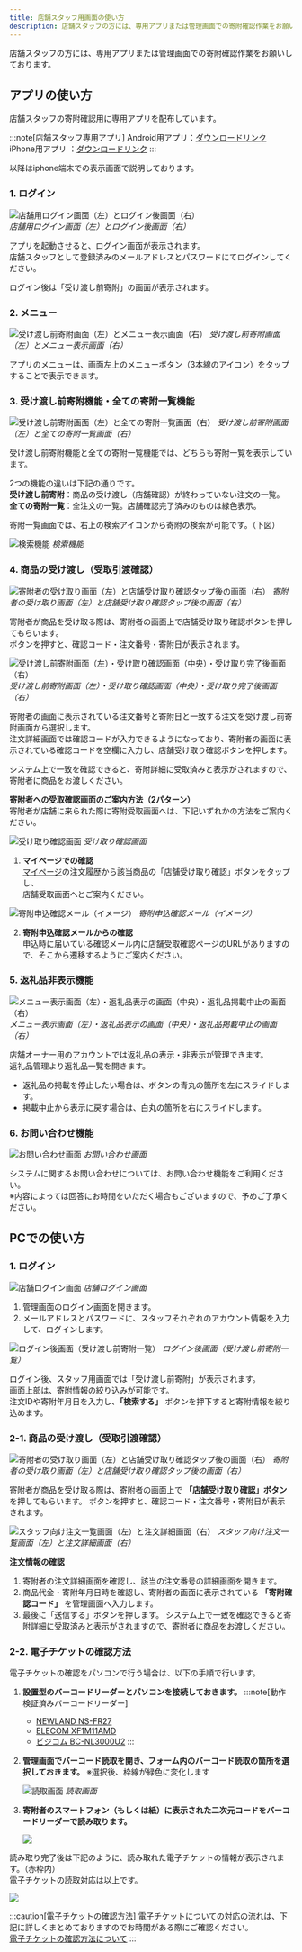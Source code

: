 ```yaml
---
title: 店舗スタッフ用画面の使い方
description: 店舗スタッフの方には、専用アプリまたは管理画面での寄附確認作業をお願いしております。
---
```


店舗スタッフの方には、専用アプリまたは管理画面での寄附確認作業をお願いしております。

## アプリの使い方

店舗スタッフの寄附確認用に専用アプリを配布しています。

:::note[店舗スタッフ専用アプリ]
Android用アプリ：[ダウンロードリンク](https://play.google.com/store/apps/details?id=com.suncackikaku.furusatos.store)  
iPhone用アプリ  ：[ダウンロードリンク](https://apps.apple.com/app/id1632550284)
:::

以降はiphone端末での表示画面で説明しております。

### 1. ログイン

![店舗用ログイン画面（左）とログイン後画面（右）](../../../assets/images/staff_staff_01.png)  
*店舗用ログイン画面（左）とログイン後画面（右）*

アプリを起動させると、ログイン画面が表示されます。  
店舗スタッフとして登録済みのメールアドレスとパスワードにてログインしてください。

ログイン後は「受け渡し前寄附」の画面が表示されます。

### 2. メニュー

![受け渡し前寄附画面（左）とメニュー表示画面（右）](../../../assets/images/staff_staff_02.png)
*受け渡し前寄附画面（左）とメニュー表示画面（右）*

アプリのメニューは、画面左上のメニューボタン（3本線のアイコン）をタップすることで表示できます。

### 3. 受け渡し前寄附機能・全ての寄附一覧機能

![受け渡し前寄附画面（左）と全ての寄附一覧画面（右）](../../../assets/images/staff_staff_03.png)
*受け渡し前寄附画面（左）と全ての寄附一覧画面（右）*

受け渡し前寄附機能と全ての寄附一覧機能では、どちらも寄附一覧を表示しています。

2つの機能の違いは下記の通りです。  
**受け渡し前寄附**：商品の受け渡し（店舗確認）が終わっていない注文の一覧。  
**全ての寄附一覧**：全注文の一覧。店舗確認完了済みのものは緑色表示。

寄附一覧画面では、右上の検索アイコンから寄附の検索が可能です。（下図）

![検索機能](../../../assets/images/staff_staff_04.png)
*検索機能*

### 4. 商品の受け渡し（受取引渡確認）

![寄附者の受け取り画面（左）と店舗受け取り確認タップ後の画面（右）](../../../assets/images/staff_staff_05.png)
*寄附者の受け取り画面（左）と店舗受け取り確認タップ後の画面（右）*

寄附者が商品を受け取る際は、寄附者の画面上で店舗受け取り確認ボタンを押してもらいます。  
ボタンを押すと、確認コード・注文番号・寄附日が表示されます。

![受け渡し前寄附画面（左）・受け取り確認画面（中央）・受け取り完了後画面（右）](../../../assets/images/staff_staff_06.png)
*受け渡し前寄附画面（左）・受け取り確認画面（中央）・受け取り完了後画面（右）*

寄附者の画面に表示されている注文番号と寄附日と一致する注文を受け渡し前寄附画面から選択します。  
注文詳細画面では確認コードが入力できるようになっており、寄附者の画面に表示されている確認コードを空欄に入力し、店舗受け取り確認ボタンを押します。

システム上で一致を確認できると、寄附詳細に受取済みと表示がされますので、寄附者に商品をお渡しください。

**寄附者への受取確認画面のご案内方法（2パターン）**  
寄附者が店舗に来られた際に寄附受取画面へは、下記いずれかの方法をご案内ください。

![受け取り確認画面](../../../assets/images/staff_staff_07.png)
*受け取り確認画面*

1. **マイページでの確認**  
[マイページ](https://furusatos.com/mypage/)の注文履歴から該当商品の「店舗受け取り確認」ボタンをタップし、  
店舗受取画面へとご案内ください。

![寄附申込確認メール（イメージ）](../../../assets/images/staff_staff_08.png)
*寄附申込確認メール（イメージ）*

2. **寄附申込確認メールからの確認**  
申込時に届いている確認メール内に店舗受取確認ページのURLがありますので、そこから遷移するようにご案内ください。

### 5. 返礼品非表示機能

![メニュー表示画面（左）・返礼品表示の画面（中央）・返礼品掲載中止の画面（右）](../../../assets/images/staff_staff_09.png)
*メニュー表示画面（左）・返礼品表示の画面（中央）・返礼品掲載中止の画面（右）*

店舗オーナー用のアカウントでは返礼品の表示・非表示が管理できます。  
返礼品管理より返礼品一覧を開きます。

- 返礼品の掲載を停止したい場合は、ボタンの青丸の箇所を左にスライドします。
- 掲載中止から表示に戻す場合は、白丸の箇所を右にスライドします。

### 6. お問い合わせ機能

![お問い合わせ画面](../../../assets/images/staff_staff_10.png)
*お問い合わせ画面*

システムに関するお問い合わせについては、お問い合わせ機能をご利用ください。  
※内容によっては回答にお時間をいただく場合もございますので、予めご了承ください。

## PCでの使い方

### 1. ログイン
![店舗ログイン画面](../../../assets/images/staff_staff_11.png)
*店舗ログイン画面*

1. 管理画面のログイン画面を開きます。
2. メールアドレスとパスワードに、スタッフそれぞれのアカウント情報を入力して、ログインします。

![ログイン後画面（受け渡し前寄附一覧）](../../../assets/images/staff_staff_12.png)
*ログイン後画面（受け渡し前寄附一覧）*

ログイン後、スタッフ用画面では「受け渡し前寄附」が表示されます。  
画面上部は、寄附情報の絞り込みが可能です。  
注文IDや寄附年月日を入力し、**「検索する」** ボタンを押下すると寄附情報を絞り込めます。

### 2-1. 商品の受け渡し（受取引渡確認）
![寄附者の受け取り画面（左）と店舗受け取り確認タップ後の画面（右）](../../../assets/images/staff_staff_05.png)
*寄附者の受け取り画面（左）と店舗受け取り確認タップ後の画面（右）*

寄附者が商品を受け取る際は、寄附者の画面上で **「店舗受け取り確認」ボタン** を押してもらいます。
ボタンを押すと、確認コード・注文番号・寄附日が表示されます。  

![スタッフ向け注文一覧画面（左）と注文詳細画面（右）](../../../assets/images/staff_staff_14.png)
*スタッフ向け注文一覧画面（左）と注文詳細画面（右）*

**注文情報の確認**

1. 寄附者の注文詳細画面を確認し、該当の注文番号の詳細画面を開きます。
2. 商品代金・寄附年月日時を確認し、寄附者の画面に表示されている **「寄附確認コード」** を管理画面へ入力します。
3. 最後に「送信する」ボタンを押します。
システム上で一致を確認できると寄附詳細に受取済みと表示がされますので、寄附者に商品をお渡しください。

### 2-2. 電子チケットの確認方法

電子チケットの確認をパソコンで行う場合は、以下の手順で行います。

1. **設置型のバーコードリーダーとパソコンを接続しておきます。**
    :::note[動作検証済みバーコードリーダー]
    - [NEWLAND NS-FR27](https://www.newlandaidc.com/jp/products/Desktop-Scanner/FR27.html)
    - [ELECOM XF1M11AMD](https://www.elecom.co.jp/products/XF1M11AMD.html)
    - [ビジコム BC-NL3000U2](https://www.busicom.co.jp/h/bc-reader/bc-nl3000u.html)
    :::
    
2. **管理画面でバーコード読取を開き、フォーム内のバーコード読取の箇所を選択しておきます。**
※選択後、枠線が緑色に変化します
    
    ![読取画面](../../../assets/images/staff_staff_15.jpg)
    *読取画面*
    
3. **寄附者のスマートフォン（もしくは紙）に表示された二次元コードをバーコードリーダーで読み取ります。**
    
    ![](../../../assets/images/staff_staff_16.png)
    

読み取り完了後は下記のように、読み取れた電子チケットの情報が表示されます。（赤枠内）  
電子チケットの読取対応は以上です。

![](../../../assets/images/staff_staff_17.jpg)

:::caution[電子チケットの確認方法]
電子チケットについての対応の流れは、下記に詳しくまとめておりますのでお時間がある際にご確認ください。  
[電子チケットの確認方法について](../../lg/e-ticket/)
:::
